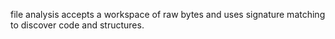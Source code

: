 file analysis accepts a workspace of raw bytes and uses signature matching to discover code and structures.
